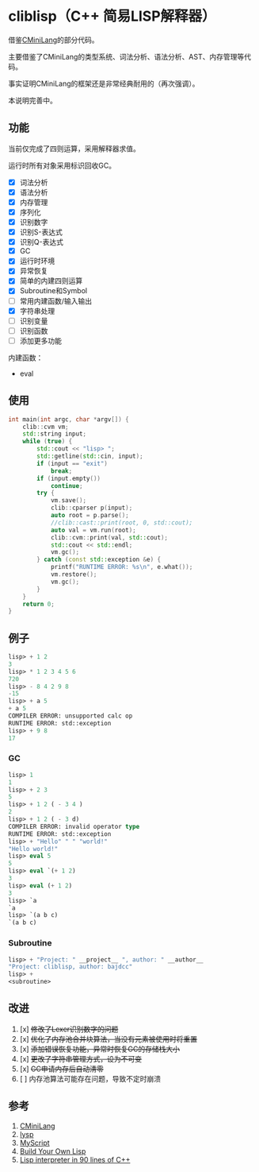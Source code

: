 # cliblisp（C++ 简易LISP解释器）

借鉴[CMiniLang](https://github.com/bajdcc/CMiniLang)的部分代码。

主要借鉴了CMiniLang的类型系统、词法分析、语法分析、AST、内存管理等代码。

事实证明CMiniLang的框架还是非常经典耐用的（再次强调）。

本说明完善中。

## 功能

当前仅完成了四则运算，采用解释器求值。

运行时所有对象采用标识回收GC。

- [x] 词法分析
- [x] 语法分析
- [x] 内存管理
- [x] 序列化
- [x] 识别数字
- [x] 识别S-表达式
- [x] 识别Q-表达式
- [x] GC
- [x] 运行时环境
- [x] 异常恢复
- [x] 简单的内建四则运算
- [x] Subroutine和Symbol
- [ ] 常用内建函数/输入输出
- [x] 字符串处理
- [ ] 识别变量
- [ ] 识别函数
- [ ] 添加更多功能

内建函数：

- eval

## 使用

```cpp
int main(int argc, char *argv[]) {
    clib::cvm vm;
    std::string input;
    while (true) {
        std::cout << "lisp> ";
        std::getline(std::cin, input);
        if (input == "exit")
            break;
        if (input.empty())
            continue;
        try {
            vm.save();
            clib::cparser p(input);
            auto root = p.parse();
            //clib::cast::print(root, 0, std::cout);
            auto val = vm.run(root);
            clib::cvm::print(val, std::cout);
            std::cout << std::endl;
            vm.gc();
        } catch (const std::exception &e) {
            printf("RUNTIME ERROR: %s\n", e.what());
            vm.restore();
            vm.gc();
        }
    }
    return 0;
}
```

## 例子

```lisp
lisp> + 1 2
3
lisp> * 1 2 3 4 5 6
720
lisp> - 8 4 2 9 8 
-15
lisp> + a 5
+ a 5
COMPILER ERROR: unsupported calc op
RUNTIME ERROR: std::exception
lisp> + 9 8
17
```

### GC

```lisp
lisp> 1
1
lisp> + 2 3
5
lisp> + 1 2 ( - 3 4 )
2
lisp> + 1 2 ( - 3 d)
COMPILER ERROR: invalid operator type
RUNTIME ERROR: std::exception
lisp> + "Hello" " " "world!"
"Hello world!"
lisp> eval 5
5
lisp> eval `(+ 1 2)
3
lisp> eval (+ 1 2)
3
lisp> `a
`a
lisp> `(a b c)
`(a b c)
```

### Subroutine

```lisp
lisp> + "Project: " __project__ ", author: " __author__
"Project: cliblisp, author: bajdcc"
lisp> +
<subroutine>
```

## 改进

1. [x] ~~修改了Lexer识别数字的问题~~
2. [x] ~~优化了内存池合并块算法，当没有元素被使用时将重置~~
3. [x] ~~添加错误恢复功能，异常时恢复GC的存储栈大小~~
4. [x] ~~更改了字符串管理方式，设为不可变~~
5. [x] ~~GC申请内存后自动清零~~
6. [ ] 内存池算法可能存在问题，导致不定时崩溃

## 参考

1. [CMiniLang](https://github.com/bajdcc/CMiniLang)
2. [lysp](http://piumarta.com/software/lysp/lysp-1.1/lysp.c)
3. [MyScript](https://github.com/bajdcc/MyScript)
4. [Build Your Own Lisp](http://buildyourownlisp.com)
5. [Lisp interpreter in 90 lines of C++](http://howtowriteaprogram.blogspot.com/2010/11/lisp-interpreter-in-90-lines-of-c.html)